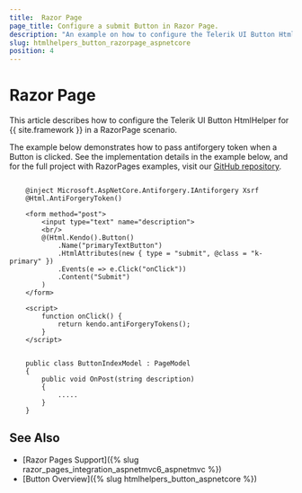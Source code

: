 ```yaml
---
title:  Razor Page
page_title: Configure a submit Button in Razor Page.
description: "An example on how to configure the Telerik UI Button HtmlHelper for {{ site.framework }} in a Razor Page."
slug: htmlhelpers_button_razorpage_aspnetcore
position: 4
---
```


# Razor Page

This article describes how to configure the Telerik UI Button HtmlHelper for {{ site.framework }} in a RazorPage scenario.

The example below demonstrates how to pass antiforgery token when a Button is clicked. See the implementation details in the example below, and for the full project with RazorPages examples, visit our [GitHub repository](https://github.com/telerik/ui-for-aspnet-core-examples/tree/master/Telerik.Examples.RazorPages).

```tab-RazorPage(csthml) 
       
    @inject Microsoft.AspNetCore.Antiforgery.IAntiforgery Xsrf
	@Html.AntiForgeryToken()
	
	<form method="post">
		<input type="text" name="description">
		<br/>
		@(Html.Kendo().Button()
			.Name("primaryTextButton")
			.HtmlAttributes(new { type = "submit", @class = "k-primary" })
			.Events(e => e.Click("onClick"))
			.Content("Submit")
		)
	</form>
	
	<script>
		function onClick() {
			return kendo.antiForgeryTokens();
		}
	</script>
```
```tab-PageModel(cshtml.cs)      

    public class ButtonIndexModel : PageModel
    { 
        public void OnPost(string description)
        {
			.....
        }
    }
```

## See Also

* [Razor Pages Support]({% slug razor_pages_integration_aspnetmvc6_aspnetmvc %})
* [Button Overview]({% slug htmlhelpers_button_aspnetcore %})

